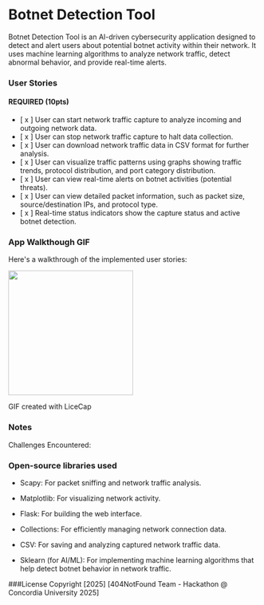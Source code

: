 # Botnet Detection Tool
Botnet Detection Tool is an AI-driven cybersecurity application designed to detect and alert users about potential botnet activity within their network. It uses machine learning algorithms to analyze network traffic, detect abnormal behavior, and provide real-time alerts.

### User Stories

#### REQUIRED (10pts)

- [ x ] User can start network traffic capture to analyze incoming and outgoing network data.
- [ x ] User can stop network traffic capture to halt data collection.
- [ x ] User can download network traffic data in CSV format for further analysis.
- [ x ] User can visualize traffic patterns using graphs showing traffic trends, protocol distribution, and port category distribution.
- [ x ] User can view real-time alerts on botnet activities (potential threats).
- [ x ] User can view detailed packet information, such as packet size, source/destination IPs, and protocol type.
- [ x ] Real-time status indicators show the capture status and active botnet detection.
  
### App Walkthough GIF
Here's a walkthrough of the implemented user stories:

<img src="https://github.com/ChloeZhang1/FlixsterPart2/blob/main/Fix2WalkThrough.gif" width=250><br>

GIF created with LiceCap

### Notes
Challenges Encountered:

### Open-source libraries used
- Scapy: For packet sniffing and network traffic analysis.

- Matplotlib: For visualizing network activity.

- Flask: For building the web interface.

- Collections: For efficiently managing network connection data.

- CSV: For saving and analyzing captured network traffic data.

- Sklearn (for AI/ML): For implementing machine learning algorithms that help detect botnet behavior in network traffic.

###License
Copyright [2025] [404NotFound Team - Hackathon @ Concordia University 2025]
